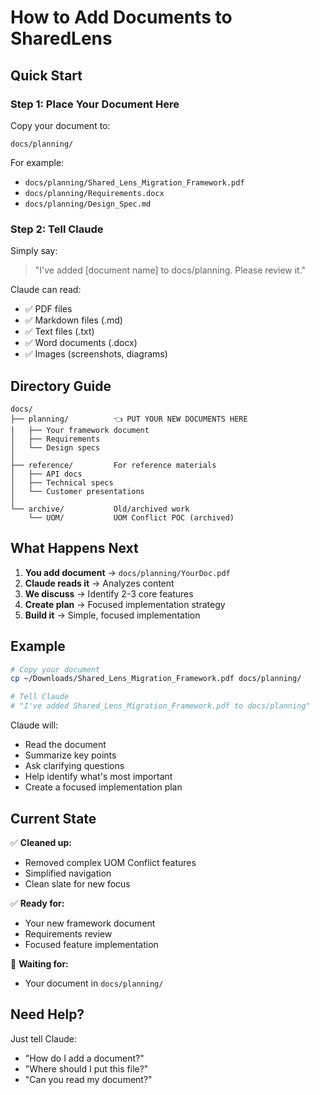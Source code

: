# How to Add Documents to SharedLens

## Quick Start

### Step 1: Place Your Document Here

Copy your document to:
```
docs/planning/
```

For example:
- `docs/planning/Shared_Lens_Migration_Framework.pdf`
- `docs/planning/Requirements.docx`
- `docs/planning/Design_Spec.md`

### Step 2: Tell Claude

Simply say:
> "I've added [document name] to docs/planning. Please review it."

Claude can read:
- ✅ PDF files
- ✅ Markdown files (.md)
- ✅ Text files (.txt)
- ✅ Word documents (.docx)
- ✅ Images (screenshots, diagrams)

## Directory Guide

```
docs/
├── planning/          👈 PUT YOUR NEW DOCUMENTS HERE
│   ├── Your framework document
│   ├── Requirements
│   └── Design specs
│
├── reference/         For reference materials
│   ├── API docs
│   ├── Technical specs
│   └── Customer presentations
│
└── archive/           Old/archived work
    └── UOM/           UOM Conflict POC (archived)
```

## What Happens Next

1. **You add document** → `docs/planning/YourDoc.pdf`
2. **Claude reads it** → Analyzes content
3. **We discuss** → Identify 2-3 core features
4. **Create plan** → Focused implementation strategy
5. **Build it** → Simple, focused implementation

## Example

```bash
# Copy your document
cp ~/Downloads/Shared_Lens_Migration_Framework.pdf docs/planning/

# Tell Claude
# "I've added Shared_Lens_Migration_Framework.pdf to docs/planning"
```

Claude will:
- Read the document
- Summarize key points
- Ask clarifying questions
- Help identify what's most important
- Create a focused implementation plan

## Current State

✅ **Cleaned up:**
- Removed complex UOM Conflict features
- Simplified navigation
- Clean slate for new focus

✅ **Ready for:**
- Your new framework document
- Requirements review
- Focused feature implementation

📁 **Waiting for:**
- Your document in `docs/planning/`

## Need Help?

Just tell Claude:
- "How do I add a document?"
- "Where should I put this file?"
- "Can you read my document?"
